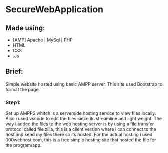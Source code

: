 # SecureWebApplication

## Made using:

- [AMP] Apache | MySql | PHP
- HTML
- CSS
- .Js

## Brief:

Simple website hosted using basic AMPP server. This site used Bootstrap to format the page. 

### Step1:
Set up AMPPS whitch is a serverside hosting service to view files locally. Also i used vscode to edit the files since its streamline and light weight. The way i added the files to the web hosting server is by using a file transfer protocol called file zilla, this is a client version where i can connect to the host and send my files there so its hosted. For the actual hosting i used 000webhost.com, this is a free simple hosting site that hosted the file for the program/app.  
